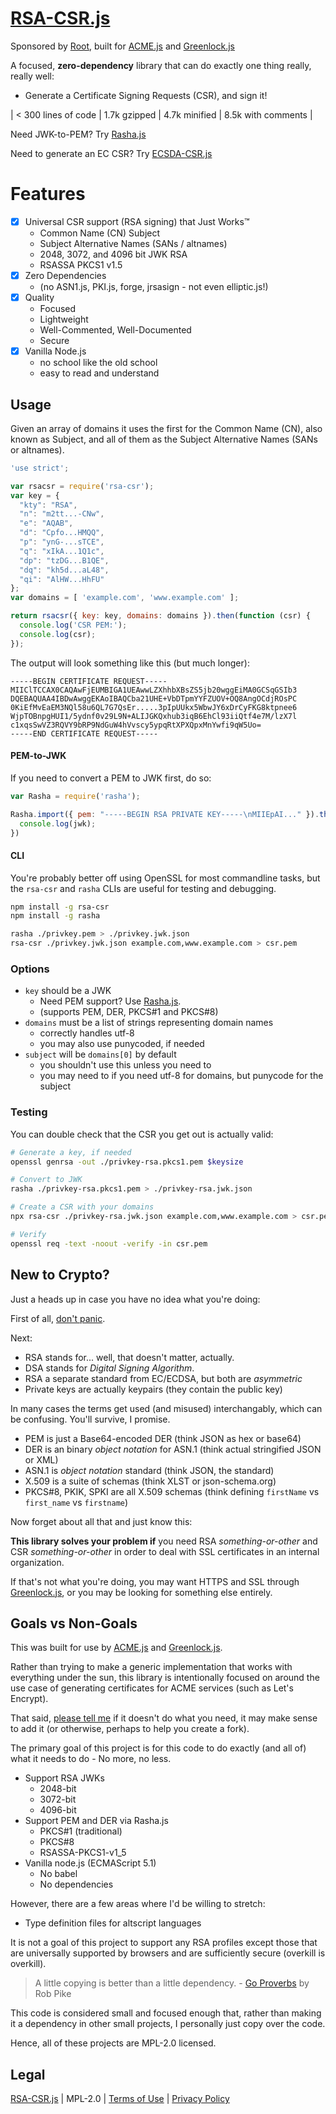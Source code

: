 [RSA-CSR.js](https://git.coolaj86.com/coolaj86/rsa-csr.js)
==========

Sponsored by [Root](https://therootcompany.com),
built for [ACME.js](https://git.coolaj86.com/coolaj86/acme.js)
and [Greenlock.js](https://git.coolaj86.com/coolaj86/greenlock-express.js)

A focused, **zero-dependency** library that can do exactly one thing really, really well:
  * Generate a Certificate Signing Requests (CSR), and sign it!

| < 300 lines of code | 1.7k gzipped | 4.7k minified | 8.5k with comments |

Need JWK-to-PEM? Try [Rasha.js](https://git.coolaj86.com/coolaj86/rasha.js)

Need to generate an EC CSR? Try [ECSDA-CSR.js](https://git.coolaj86.com/coolaj86/ecdsa-csr.js)

Features
========

* [x] Universal CSR support (RSA signing) that Just Works&trade;
  * Common Name (CN) Subject
  * Subject Alternative Names (SANs / altnames)
  * 2048, 3072, and 4096 bit JWK RSA
  * RSASSA PKCS1 v1.5
* [x] Zero Dependencies
  * (no ASN1.js, PKI.js, forge, jrsasign - not even elliptic.js!)
* [x] Quality
  * Focused
  * Lightweight
  * Well-Commented, Well-Documented
  * Secure
* [x] Vanilla Node.js
  * no school like the old school
  * easy to read and understand

Usage
-----

Given an array of domains it uses the first for the  Common Name (CN),
also known as Subject, and all of them as the Subject Alternative Names (SANs or altnames).

```js
'use strict';

var rsacsr = require('rsa-csr');
var key = {
  "kty": "RSA",
  "n": "m2tt...-CNw",
  "e": "AQAB",
  "d": "Cpfo...HMQQ",
  "p": "ynG-...sTCE",
  "q": "xIkA...1Q1c",
  "dp": "tzDG...B1QE",
  "dq": "kh5d...aL48",
  "qi": "AlHW...HhFU"
};
var domains = [ 'example.com', 'www.example.com' ];

return rsacsr({ key: key, domains: domains }).then(function (csr) {
  console.log('CSR PEM:');
  console.log(csr);
});
```

The output will look something like this (but much longer):

```
-----BEGIN CERTIFICATE REQUEST-----
MIIClTCCAX0CAQAwFjEUMBIGA1UEAwwLZXhhbXBsZS5jb20wggEiMA0GCSqGSIb3
DQEBAQUAA4IBDwAwggEKAoIBAQCba21UHE+VbDTpmYYFZUOV+OQ8AngOCdjROsPC
0KiEfMvEaEM3NQl58u6QL7G7QsEr.....3pIpUUkx5WbwJY6xDrCyFKG8ktpnee6
WjpTOBnpgHUI1/5ydnf0v29L9N+ALIJGKQxhub3iqB6EhCl93iiQtf4e7M/lzX7l
c1xqsSwVZ3RQVY9bRP9NdGuW4hVvscy5ypqRtXPXQpxMnYwfi9qW5Uo=
-----END CERTIFICATE REQUEST-----
```

#### PEM-to-JWK

If you need to convert a PEM to JWK first, do so:

```js
var Rasha = require('rasha');

Rasha.import({ pem: "-----BEGIN RSA PRIVATE KEY-----\nMIIEpAI..." }).then(function (jwk) {
  console.log(jwk);
})
```

#### CLI

You're probably better off using OpenSSL for most commandline tasks,
but the `rsa-csr` and `rasha` CLIs are useful for testing and debugging.

```bash
npm install -g rsa-csr
npm install -g rasha

rasha ./privkey.pem > ./privkey.jwk.json
rsa-csr ./privkey.jwk.json example.com,www.example.com > csr.pem
```

### Options

* `key` should be a JWK
  * Need PEM support? Use [Rasha.js](https://git.coolaj86.com/coolaj86/rasha.js).
  * (supports PEM, DER, PKCS#1 and PKCS#8)
* `domains` must be a list of strings representing domain names
  * correctly handles utf-8
  * you may also use punycoded, if needed
* `subject` will be `domains[0]` by default
  * you shouldn't use this unless you need to
  * you may need to if you need utf-8 for domains, but punycode for the subject

### Testing

You can double check that the CSR you get out is actually valid:

```bash
# Generate a key, if needed
openssl genrsa -out ./privkey-rsa.pkcs1.pem $keysize

# Convert to JWK
rasha ./privkey-rsa.pkcs1.pem > ./privkey-rsa.jwk.json

# Create a CSR with your domains
npx rsa-csr ./privkey-rsa.jwk.json example.com,www.example.com > csr.pem

# Verify
openssl req -text -noout -verify -in csr.pem
```

New to Crypto?
--------------

Just a heads up in case you have no idea what you're doing:

First of all, [don't panic](https://coolaj86.com/articles/dont-panic.html).

Next:

* RSA stands for... well, that doesn't matter, actually.
* DSA stands for _Digital Signing Algorithm_.
* RSA a separate standard from EC/ECDSA, but both are *asymmetric*
* Private keys are actually keypairs (they contain the public key)

In many cases the terms get used (and misused) interchangably,
which can be confusing. You'll survive, I promise.

* PEM is just a Base64-encoded DER (think JSON as hex or base64)
* DER is an binary _object notation_ for ASN.1 (think actual stringified JSON or XML)
* ASN.1 is _object notation_ standard (think JSON, the standard)
* X.509 is a suite of schemas (think XLST or json-schema.org)
* PKCS#8, PKIK, SPKI are all X.509 schemas (think defining `firstName` vs `first_name` vs `firstname`)

Now forget about all that and just know this:

**This library solves your problem if** you need RSA _something-or-other_ and CSR _something-or-other_
in order to deal with SSL certificates in an internal organization.

If that's not what you're doing, you may want HTTPS and SSL through
[Greenlock.js](https://git.coolaj86.com/coolaj86/greenlock-express.js),
or you may be looking for something else entirely.

Goals vs Non-Goals
-----

This was built for use by [ACME.js](https://git.coolaj86.com/coolaj86/acme.js)
and [Greenlock.js](https://git.coolaj86.com/coolaj86/greenlock-express.js).

Rather than trying to make a generic implementation that works with everything under the sun,
this library is intentionally focused on around the use case of generating certificates for
ACME services (such as Let's Encrypt).

That said, [please tell me](https://git.coolaj86.com/coolaj86/rsa-csr.js/issues) if it doesn't
do what you need, it may make sense to add it (or otherwise, perhaps to help you create a fork).

The primary goal of this project is for this code to do exactly (and all of)
what it needs to do - No more, no less.

* Support RSA JWKs
  * 2048-bit
  * 3072-bit
  * 4096-bit
* Support PEM and DER via Rasha.js
  * PKCS#1 (traditional)
  * PKCS#8
  * RSASSA-PKCS1-v1_5
* Vanilla node.js (ECMAScript 5.1)
  * No babel
  * No dependencies

However, there are a few areas where I'd be willing to stretch:

* Type definition files for altscript languages

It is not a goal of this project to support any RSA profiles
except those that are universally supported by browsers and
are sufficiently secure (overkill is overkill).

> A little copying is better than a little dependency. - [Go Proverbs](https://go-proverbs.github.io) by Rob Pike

This code is considered small and focused enough that,
rather than making it a dependency in other small projects,
I personally just copy over the code.

Hence, all of these projects are MPL-2.0 licensed.

Legal
-----

[RSA-CSR.js](https://git.coolaj86.com/coolaj86/rsa-csr.js) |
MPL-2.0 |
[Terms of Use](https://therootcompany.com/legal/#terms) |
[Privacy Policy](https://therootcompany.com/legal/#privacy)
